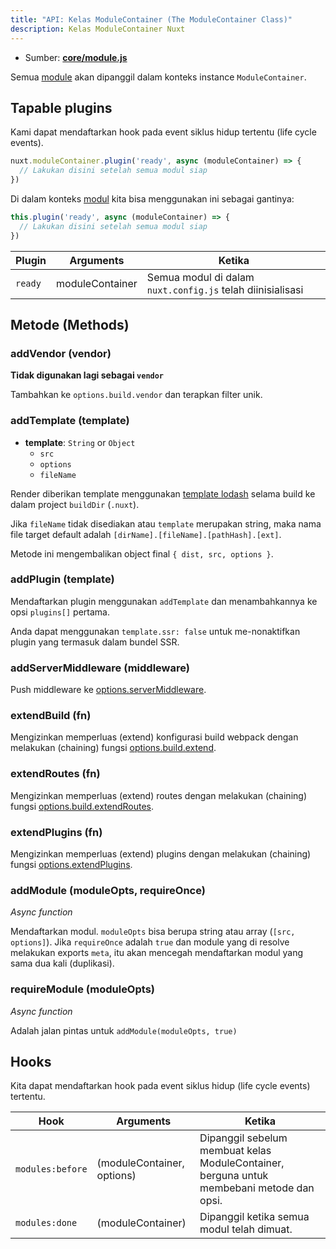 ```yaml
---
title: "API: Kelas ModuleContainer (The ModuleContainer Class)"
description: Kelas ModuleContainer Nuxt
---
```


- Sumber: **[core/module.js](https://github.com/nuxt/nuxt.js/blob/dev/packages/core/src/module.js)**

Semua [module](/guide/modules) akan dipanggil dalam konteks instance `ModuleContainer`.

## Tapable plugins

Kami dapat mendaftarkan hook pada event siklus hidup tertentu (life cycle events).

```js
nuxt.moduleContainer.plugin('ready', async (moduleContainer) => {
  // Lakukan disini setelah semua modul siap
})
```

Di dalam konteks [modul](/guide/modules) kita bisa menggunakan ini sebagai gantinya:

```js
this.plugin('ready', async (moduleContainer) => {
  // Lakukan disini setelah semua modul siap
})
```

Plugin | Arguments       | Ketika
-------|-----------------|-----------------------------------------------------
`ready`| moduleContainer | Semua modul di dalam `nuxt.config.js` telah diinisialisasi


## Metode (Methods)

### addVendor (vendor)

**Tidak digunakan lagi sebagai `vendor`**

Tambahkan ke `options.build.vendor` dan terapkan filter unik.

### addTemplate (template)

- **template**: `String` or `Object`
    - `src`
    - `options`
    - `fileName`

Render diberikan template menggunakan [template lodash](https://lodash.com/docs/4.17.4#template) selama build ke dalam project `buildDir` (`.nuxt`).

Jika `fileName` tidak disediakan atau `template` merupakan string, maka nama file target default adalah `[dirName].[fileName].[pathHash].[ext]`.

Metode ini mengembalikan object final `{ dist, src, options }`.

### addPlugin (template)

Mendaftarkan plugin menggunakan `addTemplate` dan menambahkannya ke opsi `plugins[]` pertama.

Anda dapat menggunakan `template.ssr: false` untuk me-nonaktifkan plugin yang termasuk dalam bundel SSR.

### addServerMiddleware (middleware)

Push middleware ke [options.serverMiddleware](/api/configuration-servermiddleware).

### extendBuild (fn)

Mengizinkan memperluas (extend) konfigurasi build webpack dengan melakukan (chaining) fungsi [options.build.extend](/api/configuration-build#extend).

### extendRoutes (fn)

Mengizinkan memperluas (extend) routes dengan melakukan (chaining) fungsi [options.build.extendRoutes](/api/configuration-router#extendroutes).

### extendPlugins (fn)

Mengizinkan memperluas (extend) plugins dengan melakukan (chaining) fungsi [options.extendPlugins](/api/configuration-extend-plugins).

### addModule (moduleOpts, requireOnce)

*Async function*

Mendaftarkan modul. `moduleOpts` bisa berupa string atau array (`[src, options]`). 
Jika `requireOnce` adalah `true` dan module yang di resolve melakukan exports `meta`, itu akan mencegah mendaftarkan modul yang sama dua kali (duplikasi).

### requireModule (moduleOpts)

*Async function*

Adalah jalan pintas untuk `addModule(moduleOpts, true)`

## Hooks

Kita dapat mendaftarkan hook pada event siklus hidup (life cycle events) tertentu.

Hook                      | Arguments                  | Ketika
--------------------------|----------------------------|--------------------------------------------------------------------------------------
 `modules:before`         | (moduleContainer, options) | Dipanggil sebelum membuat kelas ModuleContainer, berguna untuk membebani metode dan opsi.
 `modules:done`           | (moduleContainer)          | Dipanggil ketika semua modul telah dimuat.

